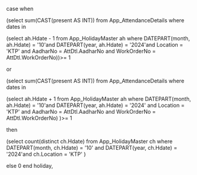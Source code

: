 case when


(select sum(CAST(present AS INT)) from App_AttendanceDetails where dates in 

(select ah.Hdate - 1 from App_HolidayMaster ah 
where DATEPART(month, ah.Hdate) = '10'and DATEPART(year, ah.Hdate) = '2024'and  Location = 'KTP' and AadharNo = AttDtl.AadharNo 
and WorkOrderNo = AttDtl.WorkOrderNo))>= 1 

or

(select sum(CAST(present AS INT)) from App_AttendanceDetails where dates in 



(select ah.Hdate + 1 from App_HolidayMaster ah where DATEPART(month, ah.Hdate) = '10'and DATEPART(year, ah.Hdate) = '2024'
and Location = 'KTP' and AadharNo = AttDtl.AadharNo and WorkOrderNo = AttDtl.WorkOrderNo) )>= 1 

then 


(select count(distinct ch.Hdate) from App_HolidayMaster ch where  DATEPART(month, ch.Hdate) = '10'
and DATEPART(year, ch.Hdate) = '2024'and ch.Location = 'KTP' ) 

else 0 end holiday,
